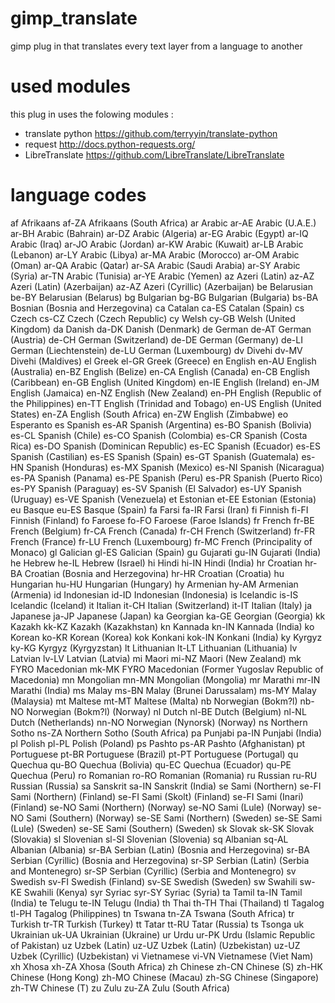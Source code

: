 # gimp_translate
gimp plug in that translates every text layer from a language to another

# used modules
this plug in uses the folowing modules :
* translate python
https://github.com/terryyin/translate-python
* request 
http://docs.python-requests.org/
* LibreTranslate
https://github.com/LibreTranslate/LibreTranslate

# language codes
af	Afrikaans
af-ZA	Afrikaans (South Africa)
ar	Arabic
ar-AE	Arabic (U.A.E.)
ar-BH	Arabic (Bahrain)
ar-DZ	Arabic (Algeria)
ar-EG	Arabic (Egypt)
ar-IQ	Arabic (Iraq)
ar-JO	Arabic (Jordan)
ar-KW	Arabic (Kuwait)
ar-LB	Arabic (Lebanon)
ar-LY	Arabic (Libya)
ar-MA	Arabic (Morocco)
ar-OM	Arabic (Oman)
ar-QA	Arabic (Qatar)
ar-SA	Arabic (Saudi Arabia)
ar-SY	Arabic (Syria)
ar-TN	Arabic (Tunisia)
ar-YE	Arabic (Yemen)
az	Azeri (Latin)
az-AZ	Azeri (Latin) (Azerbaijan)
az-AZ	Azeri (Cyrillic) (Azerbaijan)
be	Belarusian
be-BY	Belarusian (Belarus)
bg	Bulgarian
bg-BG	Bulgarian (Bulgaria)
bs-BA	Bosnian (Bosnia and Herzegovina)
ca	Catalan
ca-ES	Catalan (Spain)
cs	Czech
cs-CZ	Czech (Czech Republic)
cy	Welsh
cy-GB	Welsh (United Kingdom)
da	Danish
da-DK	Danish (Denmark)
de	German
de-AT	German (Austria)
de-CH	German (Switzerland)
de-DE	German (Germany)
de-LI	German (Liechtenstein)
de-LU	German (Luxembourg)
dv	Divehi
dv-MV	Divehi (Maldives)
el	Greek
el-GR	Greek (Greece)
en	English
en-AU	English (Australia)
en-BZ	English (Belize)
en-CA	English (Canada)
en-CB	English (Caribbean)
en-GB	English (United Kingdom)
en-IE	English (Ireland)
en-JM	English (Jamaica)
en-NZ	English (New Zealand)
en-PH	English (Republic of the Philippines)
en-TT	English (Trinidad and Tobago)
en-US	English (United States)
en-ZA	English (South Africa)
en-ZW	English (Zimbabwe)
eo	Esperanto
es	Spanish
es-AR	Spanish (Argentina)
es-BO	Spanish (Bolivia)
es-CL	Spanish (Chile)
es-CO	Spanish (Colombia)
es-CR	Spanish (Costa Rica)
es-DO	Spanish (Dominican Republic)
es-EC	Spanish (Ecuador)
es-ES	Spanish (Castilian)
es-ES	Spanish (Spain)
es-GT	Spanish (Guatemala)
es-HN	Spanish (Honduras)
es-MX	Spanish (Mexico)
es-NI	Spanish (Nicaragua)
es-PA	Spanish (Panama)
es-PE	Spanish (Peru)
es-PR	Spanish (Puerto Rico)
es-PY	Spanish (Paraguay)
es-SV	Spanish (El Salvador)
es-UY	Spanish (Uruguay)
es-VE	Spanish (Venezuela)
et	Estonian
et-EE	Estonian (Estonia)
eu	Basque
eu-ES	Basque (Spain)
fa	Farsi
fa-IR	Farsi (Iran)
fi	Finnish
fi-FI	Finnish (Finland)
fo	Faroese
fo-FO	Faroese (Faroe Islands)
fr	French
fr-BE	French (Belgium)
fr-CA	French (Canada)
fr-CH	French (Switzerland)
fr-FR	French (France)
fr-LU	French (Luxembourg)
fr-MC	French (Principality of Monaco)
gl	Galician
gl-ES	Galician (Spain)
gu	Gujarati
gu-IN	Gujarati (India)
he	Hebrew
he-IL	Hebrew (Israel)
hi	Hindi
hi-IN	Hindi (India)
hr	Croatian
hr-BA	Croatian (Bosnia and Herzegovina)
hr-HR	Croatian (Croatia)
hu	Hungarian
hu-HU	Hungarian (Hungary)
hy	Armenian
hy-AM	Armenian (Armenia)
id	Indonesian
id-ID	Indonesian (Indonesia)
is	Icelandic
is-IS	Icelandic (Iceland)
it	Italian
it-CH	Italian (Switzerland)
it-IT	Italian (Italy)
ja	Japanese
ja-JP	Japanese (Japan)
ka	Georgian
ka-GE	Georgian (Georgia)
kk	Kazakh
kk-KZ	Kazakh (Kazakhstan)
kn	Kannada
kn-IN	Kannada (India)
ko	Korean
ko-KR	Korean (Korea)
kok	Konkani
kok-IN	Konkani (India)
ky	Kyrgyz
ky-KG	Kyrgyz (Kyrgyzstan)
lt	Lithuanian
lt-LT	Lithuanian (Lithuania)
lv	Latvian
lv-LV	Latvian (Latvia)
mi	Maori
mi-NZ	Maori (New Zealand)
mk	FYRO Macedonian
mk-MK	FYRO Macedonian (Former Yugoslav Republic of Macedonia)
mn	Mongolian
mn-MN	Mongolian (Mongolia)
mr	Marathi
mr-IN	Marathi (India)
ms	Malay
ms-BN	Malay (Brunei Darussalam)
ms-MY	Malay (Malaysia)
mt	Maltese
mt-MT	Maltese (Malta)
nb	Norwegian (Bokm?l)
nb-NO	Norwegian (Bokm?l) (Norway)
nl	Dutch
nl-BE	Dutch (Belgium)
nl-NL	Dutch (Netherlands)
nn-NO	Norwegian (Nynorsk) (Norway)
ns	Northern Sotho
ns-ZA	Northern Sotho (South Africa)
pa	Punjabi
pa-IN	Punjabi (India)
pl	Polish
pl-PL	Polish (Poland)
ps	Pashto
ps-AR	Pashto (Afghanistan)
pt	Portuguese
pt-BR	Portuguese (Brazil)
pt-PT	Portuguese (Portugal)
qu	Quechua
qu-BO	Quechua (Bolivia)
qu-EC	Quechua (Ecuador)
qu-PE	Quechua (Peru)
ro	Romanian
ro-RO	Romanian (Romania)
ru	Russian
ru-RU	Russian (Russia)
sa	Sanskrit
sa-IN	Sanskrit (India)
se	Sami (Northern)
se-FI	Sami (Northern) (Finland)
se-FI	Sami (Skolt) (Finland)
se-FI	Sami (Inari) (Finland)
se-NO	Sami (Northern) (Norway)
se-NO	Sami (Lule) (Norway)
se-NO	Sami (Southern) (Norway)
se-SE	Sami (Northern) (Sweden)
se-SE	Sami (Lule) (Sweden)
se-SE	Sami (Southern) (Sweden)
sk	Slovak
sk-SK	Slovak (Slovakia)
sl	Slovenian
sl-SI	Slovenian (Slovenia)
sq	Albanian
sq-AL	Albanian (Albania)
sr-BA	Serbian (Latin) (Bosnia and Herzegovina)
sr-BA	Serbian (Cyrillic) (Bosnia and Herzegovina)
sr-SP	Serbian (Latin) (Serbia and Montenegro)
sr-SP	Serbian (Cyrillic) (Serbia and Montenegro)
sv	Swedish
sv-FI	Swedish (Finland)
sv-SE	Swedish (Sweden)
sw	Swahili
sw-KE	Swahili (Kenya)
syr	Syriac
syr-SY	Syriac (Syria)
ta	Tamil
ta-IN	Tamil (India)
te	Telugu
te-IN	Telugu (India)
th	Thai
th-TH	Thai (Thailand)
tl	Tagalog
tl-PH	Tagalog (Philippines)
tn	Tswana
tn-ZA	Tswana (South Africa)
tr	Turkish
tr-TR	Turkish (Turkey)
tt	Tatar
tt-RU	Tatar (Russia)
ts	Tsonga
uk	Ukrainian
uk-UA	Ukrainian (Ukraine)
ur	Urdu
ur-PK	Urdu (Islamic Republic of Pakistan)
uz	Uzbek (Latin)
uz-UZ	Uzbek (Latin) (Uzbekistan)
uz-UZ	Uzbek (Cyrillic) (Uzbekistan)
vi	Vietnamese
vi-VN	Vietnamese (Viet Nam)
xh	Xhosa
xh-ZA	Xhosa (South Africa)
zh	Chinese
zh-CN	Chinese (S)
zh-HK	Chinese (Hong Kong)
zh-MO	Chinese (Macau)
zh-SG	Chinese (Singapore)
zh-TW	Chinese (T)
zu	Zulu
zu-ZA	Zulu (South Africa)